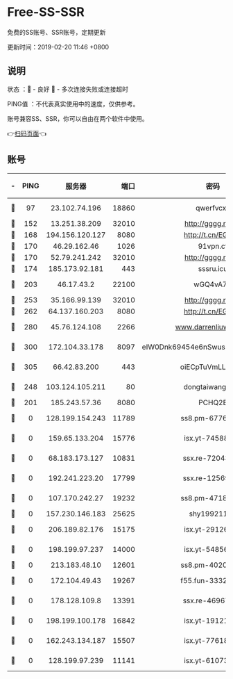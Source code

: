 # Free-SS-SSR

免费的SS账号、SSR账号，定期更新

更新时间：2019-02-20 11:46 +0800

## 说明

状态     ：🙂 - 良好 🙁 - 多次连接失败或连接超时

PING值   ：不代表真实使用中的速度，仅供参考。

账号兼容SS、SSR，你可以自由在两个软件中使用。

👉[扫码页面](https://liesauer.github.io/free-ss-ssr.github.io/)👈

## 账号

|-|PING|服务器|端口|密码|加密方式|区域|
|:----:|:----:|:-----:|-----:|:----:|:----:|:----:|
|🙂|97|23.102.74.196|18860|qwerfvcxz|aes-256-gcm|JP|
|🙂|152|13.251.38.209|32010|http://gggg.rocks|chacha20|SG|
|🙂|168|194.156.120.127|8080|http://t.cn/EGJIyrl|rc4-md5|RU|
|🙂|170|46.29.162.46|1026|91vpn.cf|rc4-md5|RU|
|🙂|170|52.79.241.242|32010|http://gggg.rocks|chacha20|KR|
|🙂|174|185.173.92.181|443|sssru.icu|rc4-md5|RU|
|🙂|203|46.17.43.2|22100|wGQ4vA7D|aes-256-gcm|RU|
|🙂|253|35.166.99.139|32010|http://gggg.rocks|chacha20|US|
|🙂|262|64.137.160.203|8080|http://t.cn/EGJIyrl|rc4-md5|CA|
|🙂|280|45.76.124.108|2266|www.darrenliuwei.com|aes-256-cfb|AU|
|🙂|300|172.104.33.178|8097|eIW0Dnk69454e6nSwuspv9DmS201tQ0D|aes-256-cfb|SG|
|🙂|305|66.42.83.200|443|oiECpTuVmLLxk4Ts|aes-256-cfb|US|
|🙂|248|103.124.105.211|80|dongtaiwang.com|aes-256-cfb|US|
|🙁|201|185.243.57.36|8080|PCHQ2E|rc4-md5|US|
|🙁|0|128.199.154.243|11789|ss8.pm-67760833|aes-256-cfb|SG|
|🙁|0|159.65.133.204|15776|isx.yt-74588926|aes-256-cfb|SG|
|🙁|0|68.183.173.127|10831|ssx.re-72043236|aes-256-cfb|US|
|🙁|0|192.241.223.20|17799|ssx.re-12569451|aes-256-cfb|US|
|🙁|0|107.170.242.27|19232|ss8.pm-47184551|aes-256-cfb|US|
|🙁|0|157.230.146.183|25625|shy19921124|rc4-md5|US|
|🙁|0|206.189.82.176|15175|isx.yt-29126697|aes-256-cfb|SG|
|🙁|0|198.199.97.237|14000|isx.yt-54856932|aes-256-cfb|US|
|🙁|0|213.183.48.10|12601|ss8.pm-40202630|rc4-md5|RU|
|🙁|0|172.104.49.43|19267|f55.fun-33324216|aes-256-cfb|SG|
|🙁|0|178.128.109.8|13391|ssx.re-46967706|aes-256-cfb|SG|
|🙁|0|198.199.100.178|16842|isx.yt-19121084|aes-256-cfb|US|
|🙁|0|162.243.134.187|15507|isx.yt-77618718|aes-256-cfb|US|
|🙁|0|128.199.97.239|11141|isx.yt-61073883|aes-256-cfb|SG|
